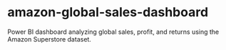 # amazon-global-sales-dashboard
Power BI dashboard analyzing global sales, profit, and returns using the Amazon Superstore dataset.
